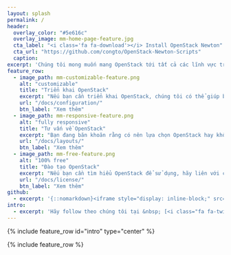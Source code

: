 ```yaml
---
layout: splash
permalink: /
header:
  overlay_color: "#5e616c"
  overlay_image: mm-home-page-feature.jpg
  cta_label: "<i class='fa fa-download'></i> Install OpenStack Newton"
  cta_url: "https://github.com/congto/OpenStack-Newton-Scripts"
  caption:
excerpt: 'Chúng tôi mong muốn mang OpenStack tới tất cả các lĩnh vực trong đời sống. Hãy cùng VietStack tạo ra giá trị mang tên của chính các bạn<br /> <small><a href="https://github.com/vietstacker">Tham gia đóng góp cùng chúng tôi tại GITHUB</a></small><br /><br /> {::nomarkdown}<iframe style="display: inline-block;" src="https://ghbtns.com/github-btn.html?user=vietstacker&repo=openstack-liberty-multinode&type=star&count=true&size=large" frameborder="0" scrolling="0" width="160px" height="30px"></iframe> <iframe style="display: inline-block;" src="https://ghbtns.com/github-btn.html?user=vietstacker&repo=openstack-liberty-multinode=fork&count=true&size=large" frameborder="0" scrolling="0" width="158px" height="30px"></iframe>{:/nomarkdown}'
feature_row:
  - image_path: mm-customizable-feature.png
    alt: "customizable"
    title: "Triển khai OpenStack"
    excerpt: "Nếu bạn cần triển khai OpenStack, chúng tôi có thể giúp bạn!. VietStack vừa có tâm vừa có tầm"
    url: "/docs/configuration/"
    btn_label: "Xem thêm"
  - image_path: mm-responsive-feature.png
    alt: "fully responsive"
    title: "Tư vấn về OpenStack"
    excerpt: "Bạn đang băn khoăn rằng có nên lựa chọn OpenStack hay không, hãy liên hệ với chúng tôi"
    url: "/docs/layouts/"
    btn_label: "Xem thêm"
  - image_path: mm-free-feature.png
    alt: "100% free"
    title: "Đào tạo OpenStack"
    excerpt: "Nếu bạn cần tìm hiểu OpenStack để sử dụng, hãy liên với chúng tôi. Chia sẻ chính là học hỏi"
    url: "/docs/license/"
    btn_label: "Xem thêm"
github:
  - excerpt: '{::nomarkdown}<iframe style="display: inline-block;" src="https://ghbtns.com/github-btn.html?user=vietstacker&repo=openstack-liberty-multinode&type=star&count=true&size=large" frameborder="0" scrolling="0" width="160px" height="30px"></iframe> <iframe style="display: inline-block;" src="https://ghbtns.com/github-btn.html?user=vietstacker&repo=openstack-liberty-multinode&type=fork&count=true&size=large" frameborder="0" scrolling="0" width="158px" height="30px"></iframe>{:/nomarkdown}'
intro:
  - excerpt: 'Hãy follow theo chúng tôi tại &nbsp; [<i class="fa fa-twitter"></i> @vietstack](https://twitter.com/vietstack){: .btn .btn--twitter}'
---
```


{% include feature_row id="intro" type="center" %}

{% include feature_row %}
